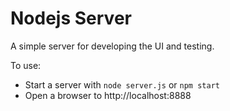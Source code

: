 Nodejs Server
=============

A simple server for developing the UI and testing.

To use:

* Start a server with `node server.js` or `npm start`
* Open a browser to http://localhost:8888